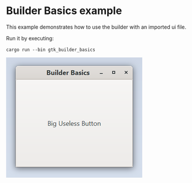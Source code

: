 # Builder Basics example

This example demonstrates how to use the builder with an imported ui file.

Run it by executing:

```console
cargo run --bin gtk_builder_basics
```

![screenshot](screenshot.png)